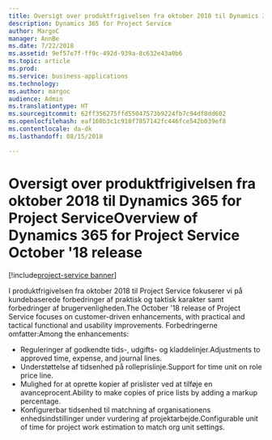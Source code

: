 ```yaml
---
title: Oversigt over produktfrigivelsen fra oktober 2018 til Dynamics 365 for Project Service
description: Dynamics 365 for Project Service
author: MargoC
manager: AnnBe
ms.date: 7/22/2018
ms.assetid: 9ef57e7f-ff9c-492d-939a-8c632e43a0b6
ms.topic: article
ms.prod: 
ms.service: business-applications
ms.technology: 
ms.author: margoc
audience: Admin
ms.translationtype: HT
ms.sourcegitcommit: 62ff356275ffd55047573b9224fb7c94df8dd602
ms.openlocfilehash: eaf160b3c1c910f7857142fc446fce542b039ef8
ms.contentlocale: da-dk
ms.lasthandoff: 08/15/2018

---
```




#  <a name="overview-of-dynamics-365-for-project-service-october-18-release"></a><span data-ttu-id="a95ac-103">Oversigt over produktfrigivelsen fra oktober 2018 til Dynamics 365 for Project Service</span><span class="sxs-lookup"><span data-stu-id="a95ac-103">Overview of Dynamics 365 for Project Service October '18 release</span></span>

[!include[project-service banner](../../includes/project-service.md)]

<span data-ttu-id="a95ac-104">I produktfrigivelsen fra oktober 2018 til Project Service fokuserer vi på kundebaserede forbedringer af praktisk og taktisk karakter samt forbedringer af brugervenligheden.</span><span class="sxs-lookup"><span data-stu-id="a95ac-104">The October '18 release of Project Service focuses on customer-driven enhancements, with practical and tactical functional and usability improvements.</span></span> <span data-ttu-id="a95ac-105">Forbedringerne omfatter:</span><span class="sxs-lookup"><span data-stu-id="a95ac-105">Among the enhancements:</span></span>

- <span data-ttu-id="a95ac-106">Reguleringer af godkendte tids-, udgifts- og kladdelinjer.</span><span class="sxs-lookup"><span data-stu-id="a95ac-106">Adjustments to approved time, expense, and journal lines.</span></span>
- <span data-ttu-id="a95ac-107">Understøttelse af tidsenhed på rolleprislinje.</span><span class="sxs-lookup"><span data-stu-id="a95ac-107">Support for time unit on role price line.</span></span>
- <span data-ttu-id="a95ac-108">Mulighed for at oprette kopier af prislister ved at tilføje en avanceprocent.</span><span class="sxs-lookup"><span data-stu-id="a95ac-108">Ability to make copies of price lists by adding a markup percentage.</span></span>
- <span data-ttu-id="a95ac-109">Konfigurerbar tidsenhed til matchning af organisationens enhedsindstillinger under vurdering af projektarbejde.</span><span class="sxs-lookup"><span data-stu-id="a95ac-109">Configurable unit of time for project work estimation to match org unit settings.</span></span>

